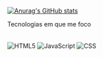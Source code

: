 [![Anurag's GitHub stats](https://github-readme-stats.vercel.app/api?username=Sa-Valentin)](https://github.com/Sa-Valentin/github-readme-stats)<br/>
<p>Tecnologias em que me foco<p/>
<div style='display: inline_block'><br/>
  <img align='center' alt='HTML5' src='https://img.shields.io/badge/HTML5-E34F26?style=for-the-badge&logo=html5&logoColor=white'/>
  <img align='center' alt='JavaScript' src='https://img.shields.io/badge/JavaScript-323330?style=for-the-badge&logo=javascript&logoColor=F7DF1E'/>
  <img align='center' alt='CSS' src='https://img.shields.io/badge/CSS-239120?&style=for-the-badge&logo=css3&logoColor=white'/>
</div>
